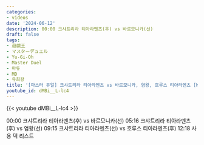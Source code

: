 ```yaml
---
categories:
- videos
date: '2024-06-12'
description: 00:00 크샤트리라 티아라멘츠(후) vs 바르모니카(선)
draft: false
tags:
- 遊戯王
- マスターデュエル
- Yu-Gi-Oh
- Master Duel
- 마듀
- MD
- 유희왕
title: '[마스터 듀얼] 크샤트리라 티아라멘츠 vs 바르모니카, 염왕, 호루스 티아라멘츠 [World Championship 2024 예선]'
youtube_id: dMBi__L-lc4
---
```



{{< youtube dMBi__L-lc4 >}}

00:00 크샤트리라 티아라멘츠(후) vs 바르모니카(선)
05:16 크샤트리라 티아라멘츠(후) vs 염왕(선)
09:15 크샤트리라 티아라멘츠(선) vs 호루스 티아라멘츠(후)
12:18 사용 덱 리스트
